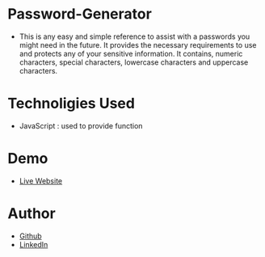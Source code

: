 # Password-Generator
* This is any easy and simple reference to assist with a passwords you might need in the future. It provides the necessary requirements to use and protects any of your sensitive information. It contains, numeric characters, special characters, lowercase characters and uppercase characters. 

# Technoligies Used 
* JavaScript : used to provide function

# Demo
* [Live Website](https://cbernadotte.github.io/Password-Generator/)

# Author
* [Github](https://github.com/cbernadotte)
* [LinkedIn](https://www.linkedin.com/in/claudine-bernadotte-614b38152)